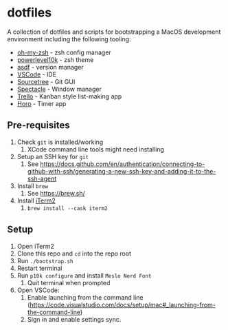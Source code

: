 # dotfiles

A collection of dotfiles and scripts for bootstrapping a MacOS development environment including the following tooling:
* [oh-my-zsh](https://ohmyz.sh/) - zsh config manager
* [powerlevel10k](https://github.com/romkatv/powerlevel10k) - zsh theme
* [asdf](https://asdf-vm.com/) - version manager
* [VSCode](https://code.visualstudio.com/) - IDE
* [Sourcetree](https://www.sourcetreeapp.com/) - Git GUI
* [Spectacle](https://www.spectacleapp.com/) - Window manager
* [Trello](https://trello.com/) - Kanban style list-making app
* [Horo](https://matthewpalmer.net/horo-free-timer-mac/) - Timer app

## Pre-requisites
1. Check `git` is installed/working
    1. XCode command line tools might need installing
1. Setup an SSH key for `git`
    1. See https://docs.github.com/en/authentication/connecting-to-github-with-ssh/generating-a-new-ssh-key-and-adding-it-to-the-ssh-agent
1. Install `brew`
    1. See https://brew.sh/
1. Install [iTerm2](https://iterm2.com/)
    1. `brew install --cask iterm2`

## Setup
1. Open iTerm2
1. Clone this repo and `cd` into the repo root
1. Run `./bootstrap.sh`
1. Restart terminal
1. Run `p10k configure` and install `Meslo Nerd Font`
    1. Quit terminal when prompted
1. Open VSCode:
    1. Enable launching from the command line (https://code.visualstudio.com/docs/setup/mac#_launching-from-the-command-line)
    1. Sign in and enable settings sync.

